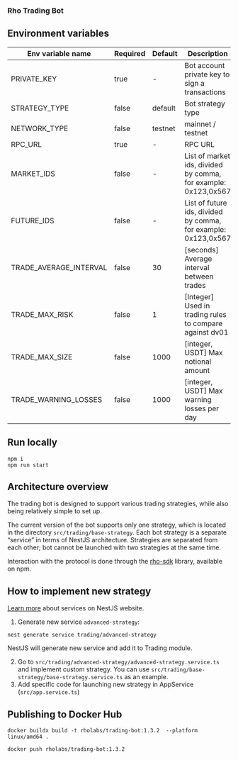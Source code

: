 ### Rho Trading Bot

## Environment variables
| Env variable name      | Required | Default | Description                                                    |                                                                                                                                                                                                                                                                                                                                                                                                                                                
|------------------------|----------|---------|----------------------------------------------------------------|
| PRIVATE_KEY            | true     | -       | Bot account private key to sign a transactions                 |
| STRATEGY_TYPE          | false    | default | Bot strategy type                                              |
| NETWORK_TYPE           | false    | testnet | mainnet / testnet                                              |
| RPC_URL                | true     | -       | RPC URL                                                        |
| MARKET_IDS             | false    | -       | List of market ids, divided by comma, for example: 0x123,0x567 |
| FUTURE_IDS             | false    | -       | List of future ids, divided by comma, for example: 0x123,0x567 |
| TRADE_AVERAGE_INTERVAL | false    | 30      | [seconds] Average interval between trades                      |
| TRADE_MAX_RISK         | false    | 1       | [Integer] Used in trading rules to compare against dv01        |
| TRADE_MAX_SIZE         | false    | 1000    | [integer, USDT] Max notional amount                            |
| TRADE_WARNING_LOSSES   | false    | 1000    | [integer, USDT] Max warning losses per day                     |

## Run locally
```
npm i
npm run start
```

## Architecture overview

The trading bot is designed to support various trading strategies, while also being relatively simple to set up.

The current version of the bot supports only one strategy, which is located in the directory `src/trading/base-strategy`. Each bot strategy is a separate “service” in terms of NestJS architecture. Strategies are separated from each other; bot cannot be launched with two strategies at the same time.

Interaction with the protocol is done through the [rho-sdk](https://www.npmjs.com/package/@rholabs/rho-sdk) library, available on npm.

## How to implement new strategy

[Learn more](https://docs.nestjs.com/providers#services) about services on NestJS website.

1. Generate new service `advanced-strategy`:
```shell
nest generate service trading/advanced-strategy
```
NestJS will generate new service and add it to Trading module.

2. Go to `src/trading/advanced-strategy/advanced-strategy.service.ts` and implement custom strategy. You can use `src/trading/base-strategy/base-strategy.service.ts` as an example.
3. Add specific code for launching new strategy in AppService (`src/app.service.ts`)

## Publishing to Docker Hub
```shell
docker buildx build -t rholabs/trading-bot:1.3.2  --platform linux/amd64 .

docker push rholabs/trading-bot:1.3.2
```
